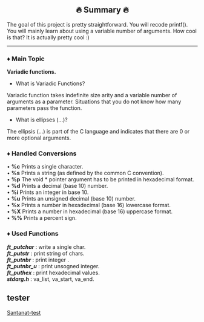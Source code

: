 <h2 align="center">🔥 Summary 🔥</h2>

The goal of this project is pretty straightforward. You will recode printf().
You will mainly learn about using a variable number of arguments. How cool is that?
It is actually pretty cool :)

---

### ♦️ Main Topic
**Variadic functions.**

- What is Variadic Functions?

Variadic function takes indefinite size arity and a variable number of arguments as a parameter. Situations that you do not know how many parameters pass the function.

- What is ellipses (...)?

The ellipsis (...) is part of the C language and indicates that there are 0 or more optional arguments.



### ♦️ Handled Conversions
• **%c** Prints a single character.<br>
• **%s** Prints a string (as defined by the common C convention).<br>
• **%p** The void * pointer argument has to be printed in hexadecimal format.<br>
• **%d** Prints a decimal (base 10) number.<br>
• **%i** Prints an integer in base 10.<br>
• **%u** Prints an unsigned decimal (base 10) number.<br>
• **%x** Prints a number in hexadecimal (base 16) lowercase format.<br>
• **%X** Prints a number in hexadecimal (base 16) uppercase format.<br>
• **%%** Prints a percent sign.<br>

### ♦️ Used Functions
***ft_putchar*** : write a single char.<br>
***ft_putstr*** : print string of chars.<br>
***ft_putnbr*** : print integer .<br>
***ft_putnbr_u*** : print unsogned integer.<br>
***ft_puthex*** : print hexadecimal values.<br>
***stdarg.h*** : va_list, va_start, va_end.<br>



## tester
<a href="https://github.com/paulo-santana/ft_printf_tester.git">Santanat-test</a>


